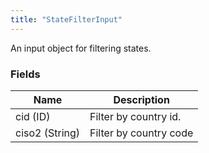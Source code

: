 ```yaml
---
title: "StateFilterInput"
---
```


An input object for filtering states.

### Fields

| Name | Description |
|---|---|
| cid (ID) | Filter by country id. |
| ciso2  (String) | Filter by country code |
